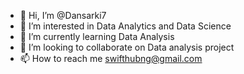 - 👋 Hi, I’m @Dansarki7
- 👀 I’m interested in Data Analytics and Data Science
- 🌱 I’m currently learning Data Analysis
- 💞️ I’m looking to collaborate on Data analysis project
- 📫 How to reach me swifthubng@gmail.com 

<!---
Dansarki7/Dansarki7 is a ✨ special ✨ repository because its `README.md` (this file) appears on your GitHub profile.
You can click the Preview link to take a look at your changes.
--->
